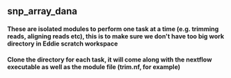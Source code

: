 ## snp_array_dana


#### These are isolated modules to perform one task at a time (e.g. trimming reads, aligning reads etc), this is to make sure we don't have too big work directory in Eddie scratch workspace
#### Clone the directory for each task, it will come along with the nextflow executable as well as the module file (trim.nf, for example)
